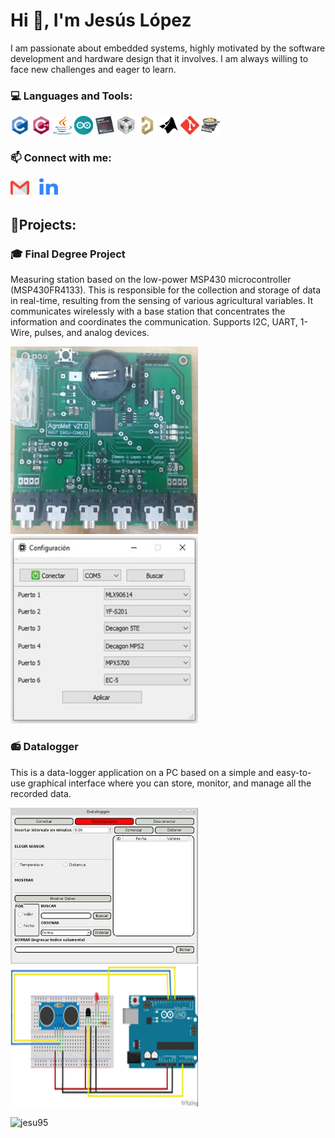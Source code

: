 # Hi 👋, I'm Jesús López
I am passionate about embedded systems, highly motivated by the software development and hardware design that it involves. I am always willing to face new challenges and eager to learn.

### 💻 Languages and Tools:
<p>
<img width="30" height="30" src="https://raw.githubusercontent.com/jesu95/jesu95/main/img/c-original.svg">
<img width="30" height="30" src="https://raw.githubusercontent.com/jesu95/jesu95/main/img/cplusplus-original.svg">
<img width="30" height="30" src="https://raw.githubusercontent.com/jesu95/jesu95/main/img/java-programming-language.svg">
<img width="30" height="30" src="https://raw.githubusercontent.com/jesu95/jesu95/main/img/arduino.svg">
<img width="30" height="30" src="https://raw.githubusercontent.com/jesu95/jesu95/main/img/msp430.png">
<img width="30" height="30" src="https://raw.githubusercontent.com/jesu95/jesu95/main/img/ccs.png">
<img width="30" height="30" src="https://raw.githubusercontent.com/jesu95/jesu95/main/img/altium.png">
<img width="30" height="30" src="https://raw.githubusercontent.com/jesu95/jesu95/main/img/mathworks.svg">
<img width="30" height="30" src="https://raw.githubusercontent.com/jesu95/jesu95/main/img/git.svg">
<img width="30" height="30" src="https://raw.githubusercontent.com/jesu95/jesu95/main/img/doxygen.png">
</p>

### 📫 Connect with me:
<p>
<a href="mailto:jesu95.lopez@gmail.com"><img alt="Gmail" width="30" height="30" src="https://raw.githubusercontent.com/jesu95/jesu95/main/img/gmail.svg"></a>
&nbsp;&nbsp;&nbsp;<a href="https://www.linkedin.com/in/jesus-lopez-2a5745131/"><img alt="LinkedIn" width="30" height="30" src="https://raw.githubusercontent.com/jesu95/jesu95/main/img/linkedin.svg"></a>
</p>

## 🔭Projects:

### 🎓 Final Degree Project 

Measuring station based on the low-power MSP430 microcontroller (MSP430FR4133). This is responsible for the collection and storage of data in real-time, resulting from the sensing of various agricultural variables. It communicates wirelessly with a base station that concentrates the information and coordinates the communication. Supports I2C, UART, 1-Wire, pulses, and analog devices.

<p>
<img width="300" height="300" src="https://raw.githubusercontent.com/jesu95/jesu95/main/img/pcb1.jpg">
<img width="300" height="300" src="https://raw.githubusercontent.com/jesu95/jesu95/main/img/app.jpg">
</p>

### 📻 Datalogger 

This is a data-logger application on a PC based on a simple and easy-to-use graphical interface where you can store, monitor, and manage all the recorded data.

<p>
<img width="300" height="250" src="https://raw.githubusercontent.com/jesu95/jesu95/main/img/datalogger.png">
<img width="300" height="225" src="https://raw.githubusercontent.com/jesu95/jesu95/main/img/arduino.png">
</p>

<p><img src="https://github-readme-stats.vercel.app/api/top-langs?username=jesu95&show_icons=true&locale=en&layout=compact" alt="jesu95" /></p>
